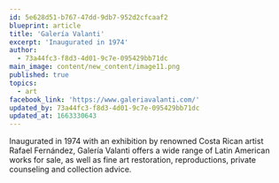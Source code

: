 ```yaml
---
id: 5e628d51-b767-47dd-9db7-952d2cfcaaf2
blueprint: article
title: 'Galería Valanti'
excerpt: 'Inaugurated in 1974'
author:
  - 73a44fc3-f8d3-4d01-9c7e-095429bb71dc
main_image: content/new_content/image11.png
published: true
topics:
  - art
facebook_link: 'https://www.galeriavalanti.com/'
updated_by: 73a44fc3-f8d3-4d01-9c7e-095429bb71dc
updated_at: 1663330643
---
```

Inaugurated in 1974 with an exhibition by renowned Costa Rican artist Rafael Fernández, Galería Valanti offers a wide range of Latin American works for sale, as well as fine art restoration, reproductions, private counseling and collection advice.
